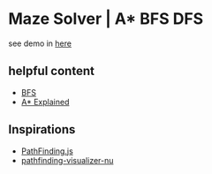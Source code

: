 # Maze Solver | A* BFS DFS

see demo in [here](https://hamidb80.github.io/maze-vis)

## helpful content
- [BFS](https://courses.cs.washington.edu/courses/cse326/03su/homework/hw3/bfs.html)
- [A* Explained](http://www.redblobgames.com/pathfinding/a-star/introduction.html)

## Inspirations
- [PathFinding.js](https://qiao.github.io/PathFinding.js/visual/)
- [pathfinding-visualizer-nu](https://pathfinding-visualizer-nu.vercel.app/)
